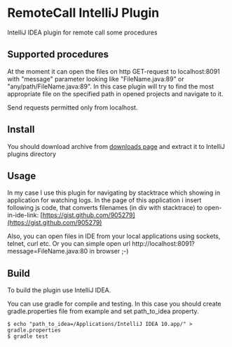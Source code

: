 RemoteCall IntelliJ Plugin
===================

IntelliJ IDEA plugin for remote call some procedures

Supported procedures
--------------------------------

At the moment it can open the files on http GET-request to localhost:8091 with "message" parameter looking like "FileName.java:89" or "any/path/FileName.java:89".
In this case plugin will try to find the most appropriate file on the specified path in opened projects and navigate to it.

Send requests permitted only from localhost.

Install
---------

You should download archive from [downloads page](https://github.com/Zolotov/RemoteCall/archives/master) and extract it to IntelliJ plugins directory

Usage
---------

In my case I use this plugin for navigating by stacktrace which showing in application for watching logs. In the page of this application i insert following js code, that converts filenames (in div with stacktrace) to open-in-ide-link: [https://gist.github.com/905279](https://gist.github.com/905279)

<script src="https://gist.github.com/905279.js?file=open_in_ide.js"></script>

Also, you can open files in IDE from your local applications using sockets, telnet, curl etc. Or you can simple open url http://localhost:8091?message=FileName.java:80 in browser ;-)

Build
---------
To build the plugin use IntelliJ IDEA.

You can use gradle for compile and testing. In this case you should create gradle.properties file from example and set path_to_idea property.

    $ echo "path_to_idea=/Applications/IntelliJ IDEA 10.app/" > gradle.properties
    $ gradle test

